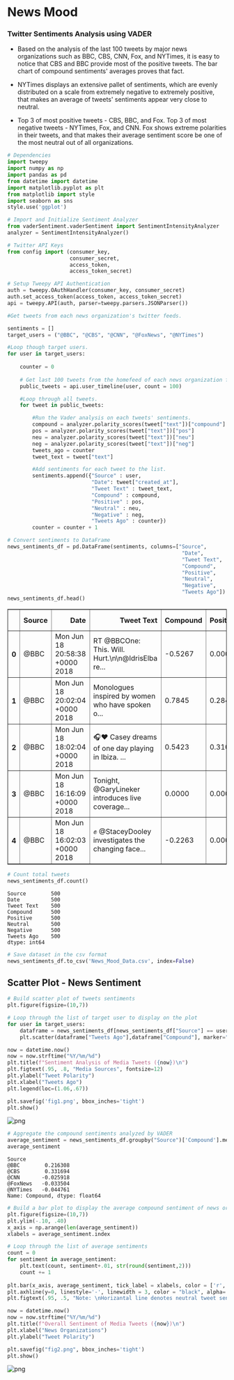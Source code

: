 
# News Mood 

### Twitter Sentiments Analysis using VADER

* Based on the analysis of the last 100 tweets by major news organizations such as BBC, CBS, CNN, Fox, and NYTimes, it is easy to notice that CBS and BBC provide most of the positive tweets. The bar chart of compound sentiments' averages proves that fact. 


* NYTimes displays an extensive pallet of sentiments, which are evenly distributed on a scale from extremely negative to extremely positive, that makes an average of tweets' sentiments appear very close to neutral.


* Top 3 of most positive tweets - CBS, BBC, and Fox. Top 3 of most negative tweets - NYTimes, Fox, and CNN. Fox shows extreme polarities in their tweets, and that makes their average sentiment score be one of the most neutral out of all organizations. 





```python
# Dependencies
import tweepy
import numpy as np
import pandas as pd
from datetime import datetime
import matplotlib.pyplot as plt
from matplotlib import style
import seaborn as sns
style.use('ggplot')

# Import and Initialize Sentiment Analyzer
from vaderSentiment.vaderSentiment import SentimentIntensityAnalyzer
analyzer = SentimentIntensityAnalyzer()

# Twitter API Keys
from config import (consumer_key, 
                    consumer_secret, 
                    access_token, 
                    access_token_secret)

# Setup Tweepy API Authentication
auth = tweepy.OAuthHandler(consumer_key, consumer_secret)
auth.set_access_token(access_token, access_token_secret)
api = tweepy.API(auth, parser=tweepy.parsers.JSONParser())
```


```python
#Get tweets from each news organization's twitter feeds.

sentiments = []
target_users = ("@BBC", "@CBS", "@CNN", "@FoxNews", "@NYTimes")

#Loop though target users.
for user in target_users:
    
    counter = 0
    
    # Get last 100 tweets from the homefeed of each news organization for total of 500 tweets.
    public_tweets = api.user_timeline(user, count = 100)

    #Loop through all tweets.
    for tweet in public_tweets:

        #Run the Vader analysis on each tweets' sentiments.
        compound = analyzer.polarity_scores(tweet["text"])["compound"]
        pos = analyzer.polarity_scores(tweet["text"])["pos"]
        neu = analyzer.polarity_scores(tweet["text"])["neu"]
        neg = analyzer.polarity_scores(tweet["text"])["neg"]
        tweets_ago = counter
        tweet_text = tweet["text"]

        #Add sentiments for each tweet to the list.
        sentiments.append({"Source" : user,
                           "Date": tweet["created_at"],
                           "Tweet Text" : tweet_text,
                           "Compound" : compound,
                           "Positive" : pos,
                           "Neutral" : neu,
                           "Negative" : neg,
                           "Tweets Ago" : counter})
        counter = counter + 1
```


```python
# Convert sentiments to DataFrame
news_sentiments_df = pd.DataFrame(sentiments, columns=["Source",
                                                        "Date",
                                                        "Tweet Text",
                                                        "Compound",
                                                        "Positive",
                                                        "Neutral",
                                                        "Negative",
                                                        "Tweets Ago"])
news_sentiments_df.head()
```




<div>
<style scoped>
    .dataframe tbody tr th:only-of-type {
        vertical-align: middle;
    }

    .dataframe tbody tr th {
        vertical-align: top;
    }

    .dataframe thead th {
        text-align: right;
    }
</style>
<table border="1" class="dataframe">
  <thead>
    <tr style="text-align: right;">
      <th></th>
      <th>Source</th>
      <th>Date</th>
      <th>Tweet Text</th>
      <th>Compound</th>
      <th>Positive</th>
      <th>Neutral</th>
      <th>Negative</th>
      <th>Tweets Ago</th>
    </tr>
  </thead>
  <tbody>
    <tr>
      <th>0</th>
      <td>@BBC</td>
      <td>Mon Jun 18 20:58:38 +0000 2018</td>
      <td>RT @BBCOne: This. Will. Hurt.\n\n@IdrisElba re...</td>
      <td>-0.5267</td>
      <td>0.000</td>
      <td>0.825</td>
      <td>0.175</td>
      <td>0</td>
    </tr>
    <tr>
      <th>1</th>
      <td>@BBC</td>
      <td>Mon Jun 18 20:02:04 +0000 2018</td>
      <td>Monologues inspired by women who have spoken o...</td>
      <td>0.7845</td>
      <td>0.284</td>
      <td>0.661</td>
      <td>0.054</td>
      <td>1</td>
    </tr>
    <tr>
      <th>2</th>
      <td>@BBC</td>
      <td>Mon Jun 18 18:02:04 +0000 2018</td>
      <td>🎧❤️ Casey dreams of one day playing in Ibiza. ...</td>
      <td>0.5423</td>
      <td>0.310</td>
      <td>0.690</td>
      <td>0.000</td>
      <td>2</td>
    </tr>
    <tr>
      <th>3</th>
      <td>@BBC</td>
      <td>Mon Jun 18 16:16:09 +0000 2018</td>
      <td>Tonight, @GaryLineker introduces live coverage...</td>
      <td>0.0000</td>
      <td>0.000</td>
      <td>1.000</td>
      <td>0.000</td>
      <td>3</td>
    </tr>
    <tr>
      <th>4</th>
      <td>@BBC</td>
      <td>Mon Jun 18 16:02:03 +0000 2018</td>
      <td>✊ @StaceyDooley investigates the changing face...</td>
      <td>-0.2263</td>
      <td>0.000</td>
      <td>0.826</td>
      <td>0.174</td>
      <td>4</td>
    </tr>
  </tbody>
</table>
</div>




```python
# Count total tweets
news_sentiments_df.count()
```




    Source        500
    Date          500
    Tweet Text    500
    Compound      500
    Positive      500
    Neutral       500
    Negative      500
    Tweets Ago    500
    dtype: int64




```python
# Save dataset in the csv format
news_sentiments_df.to_csv('News_Mood_Data.csv', index=False)
```

## Scatter Plot - News Sentiment 


```python
# Build scatter plot of tweets sentiments
plt.figure(figsize=(10,7))

# Loop through the list of target user to display on the plot
for user in target_users:
    dataframe = news_sentiments_df[news_sentiments_df["Source"] == user]
    plt.scatter(dataframe["Tweets Ago"],dataframe["Compound"], marker="o", edgecolor="black", s=150, label=user)

now = datetime.now()
now = now.strftime("%Y/%m/%d")
plt.title(f"Sentiment Analysis of Media Tweets ({now})\n")
plt.figtext(.95, .8, "Media Sources", fontsize=12)
plt.ylabel("Tweet Polarity")
plt.xlabel("Tweets Ago")
plt.legend(loc=(1.06,.67))

plt.savefig('fig1.png', bbox_inches='tight')
plt.show()
```


![png](output_7_0.png)



```python
# Aggregate the compound sentiments analyzed by VADER
average_sentiment = news_sentiments_df.groupby("Source")['Compound'].mean()
average_sentiment
```




    Source
    @BBC        0.216308
    @CBS        0.331694
    @CNN       -0.025918
    @FoxNews   -0.033504
    @NYTimes   -0.044761
    Name: Compound, dtype: float64




```python
# Build a bar plot to display the average compound sentiment of news organizations
plt.figure(figsize=(10,7))
plt.ylim(-.10, .40)
x_axis = np.arange(len(average_sentiment))
xlabels = average_sentiment.index

# Loop through the list of average sentiments
count = 0
for sentiment in average_sentiment:
    plt.text(count, sentiment+.01, str(round(sentiment,2)))
    count += 1
    
plt.bar(x_axis, average_sentiment, tick_label = xlabels, color = ['r', 'b', 'purple', 'grey', 'orange'], edgecolor='black')
plt.axhline(y=0, linestyle='-', linewidth = 3, color = "black", alpha=.25)
plt.figtext(.95, .5, "Note: \nHorizantal line denotes neutral tweet sentiment", fontsize=12)

now = datetime.now()
now = now.strftime("%Y/%m/%d")
plt.title(f"Overall Sentiment of Media Tweets ({now})\n")
plt.xlabel("News Organizations")
plt.ylabel("Tweet Polarity")

plt.savefig("fig2.png", bbox_inches='tight')
plt.show()
```


![png](output_9_0.png)

